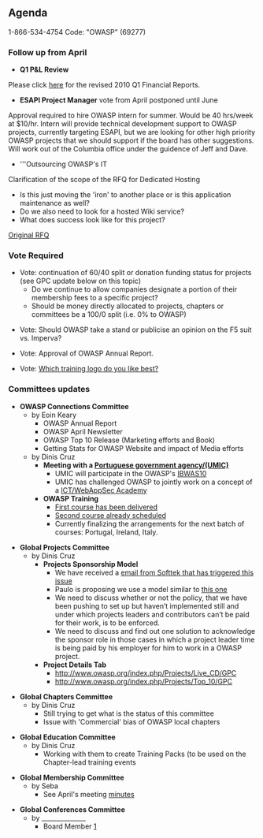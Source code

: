 ## Agenda

1-866-534-4754 Code: "OWASP" (69277)

### Follow up from April

  - **Q1 P\&L Review**

Please click
[here](http://www.owasp.org/index.php/File:Financial_Reports_-_2010_Q1.xlsx)
for the revised 2010 Q1 Financial Reports.

  - **ESAPI Project Manager** vote from April postponed until June

Approval required to hire OWASP intern for summer. Would be 40 hrs/week
at $10/hr. Intern will provide technical development support to OWASP
projects, currently targeting ESAPI, but we are looking for other high
priority OWASP projects that we should support if the board has other
suggestions. Will work out of the Columbia office under the guidence of
Jeff and Dave.

  - '''Outsourcing OWASP's IT

Clarification of the scope of the RFQ for Dedicated Hosting

  - Is this just moving the 'iron' to another place or is this
    application maintenance as well?
  - Do we also need to look for a hosted Wiki service?
  - What does success look like for this project?

[Original
RFQ](https://docs.google.com/Doc?docid=0ATb3QwFMHCXrZGdubjI3ZHNfMjRmNThicnNnag&hl=en)

### Vote Required

  - Vote: continuation of 60/40 split or donation funding status for
    projects (see GPC update below on this topic)
      - Do we continue to allow companies designate a portion of their
        membership fees to a specific project?
      - Should be money directly allocated to projects, chapters or
        committees be a 100/0 split (i.e. 0% to OWASP)

<!-- end list -->

  - Vote: Should OWASP take a stand or publicise an opinion on the F5
    suit vs. Imperva?

<!-- end list -->

  - Vote: Approval of OWASP Annual Report.

<!-- end list -->

  - Vote: [Which training logo do you like
    best?](https://spreadsheets.google.com/a/owasp.org/viewform?formkey=dHpid2s2TEcwR2VpMEcxZU40X1p5ZHc6MQ)

### Committees updates

  - **OWASP Connections Committee**
      - by Eoin Keary
          - OWASP Annual Report
          - OWASP April Newsletter
          - OWASP Top 10 Release (Marketing efforts and Book)
          - Getting Stats for OWASP Website and impact of Media efforts
      - by Dinis Cruz
          - **Meeting with a [Portuguese government
            agency/(UMIC)](http://www.english.umic.pt/index.php?option=com_frontpage&Itemid=307)**
              - UMIC will participate in the OWASP's
                [IBWAS10](IBWAS10 "wikilink")
              - UMIC has challenged OWASP to jointly work on a concept
                of a [ICT/WebAppSec
                Academy](http://www.english.umic.pt/index.php?option=com_content&task=view&id=3080&Itemid=87)
          - **OWASP Training**
              - [First course has been
                delivered](http://www.owasp.org/index.php/London/Training/OWASP_projects_and_resources_you_can_use_TODAY#tab=Training_-_April.2C_16th.2C_2010_.28Closed.29)
              - [Second course already
                scheduled](http://www.owasp.org/index.php/London/Training/OWASP_projects_and_resources_you_can_use_TODAY#tab=Training_-_May.2C_28th.2C_2010)
              - Currently finalizing the arrangements for the next batch
                of courses: Portugal, Ireland, Italy.

<!-- end list -->

  - **Global Projects Committee**
      - by Dinis Cruz
          - **Projects Sponsorship Model**
              - We have received a [email from Softtek that has
                triggered this
                issue](http://docs.google.com/View?id=dcn8962c_81hmcf4rgm)
              - Paulo is proposing we use a model similar to [this
                one](http://wiki.osgeo.org/wiki/Project_Sponsorship)
              - We need to discuss whether or not the policy, that we
                have been pushing to set up but haven’t implemented
                still and under which projects leaders and contributors
                can’t be paid for their work, is to be enforced.
              - We need to discuss and find out one solution to
                acknowledge the sponsor role in those cases in which a
                project leader time is being paid by his employer for
                him to work in a OWASP project.
          - **Project Details Tab**
              - <http://www.owasp.org/index.php/Projects/Live_CD/GPC>
              - <http://www.owasp.org/index.php/Projects/Top_10/GPC>

<!-- end list -->

  - **Global Chapters Committee**
      - by Dinis Cruz
          - Still trying to get what is the status of this committee
          - Issue with 'Commercial' bias of OWASP local chapters

<!-- end list -->

  - **Global Education Committee**
      - by Dinis Cruz
          - Working with them to create Training Packs (to be used on
            the Chapter-lead training events

<!-- end list -->

  - **Global Membership Committee**
      - by Seba
          - See April's meeting
            [minutes](http://www.owasp.org/index.php/GlobalMembershipCommittee_Notes_20100419)

<!-- end list -->

  - **Global Conferences Committee**
      - by ______________
          - Board Member
            [1](http://www.owasp.org/index.php/Category:OWASP_AppSec_Conference)